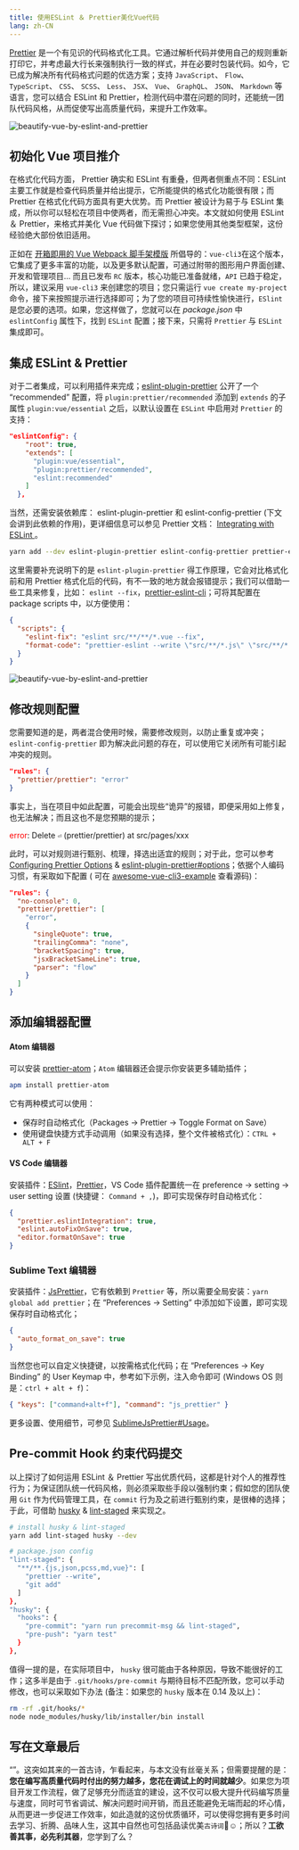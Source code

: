```yaml
---
title: 使用ESLint ＆ Prettier美化Vue代码
lang: zh-CN
---
```


<!-- more -->

[Prettier](https://github.com/prettier/prettier) 是一个有见识的代码格式化工具。它通过解析代码并使用自己的规则重新打印它，并考虑最大行长来强制执行一致的样式，并在必要时包装代码。如今，它已成为解决所有代码格式问题的优选方案；支持 `JavaScript`、 `Flow`、 `TypeScript`、 `CSS`、 `SCSS`、 `Less`、 `JSX`、 `Vue`、 `GraphQL`、 `JSON`、 `Markdown` 等语言，您可以结合 ESLint 和 Prettier，检测代码中潜在问题的同时，还能统一团队代码风格，从而促使写出高质量代码，来提升工作效率。

![beautify-vue-by-eslint-and-prettier](https://image.nicelinks.site/prettier-girl.jpg)

## 初始化 Vue 项目推介

在格式化代码方面， Prettier 确实和 ESLint 有重叠，但两者侧重点不同：ESLint 主要工作就是检查代码质量并给出提示，它所能提供的格式化功能很有限；而 Prettier 在格式化代码方面具有更大优势。而 Prettier 被设计为易于与 ESLint 集成，所以你可以轻松在项目中使两者，而无需担心冲突。本文就如何使用 ESLint ＆ Prettier，来格式并美化 Vue 代码做下探讨；如果您使用其他类型框架，这份经验绝大部份依旧适用。

正如在 [开箱即用的 Vue Webpack 脚手架模版](https://jeffjade.com/2018/05/20/140-vue-webpack-boilerplate-template/) 所倡导的：`vue-cli3`在这个版本，它集成了更多丰富的功能，以及更多默认配置，可通过附带的图形用户界面创建、开发和管理项目... 而且已发布 `RC` 版本，核心功能已准备就绪，`API` 已趋于稳定，所以，建议采用 `vue-cli3` 来创建您的项目；您只需运行 `vue create my-project` 命令，接下来按照提示进行选择即可；为了您的项目可持续性愉快进行，`ESlint` 是您必要的选项。如果，您这样做了，您就可以在 *package.json* 中 `eslintConfig` 属性下，找到 `ESLint` 配置；接下来，只需将 `Prettier` 与 `ESLint` 集成即可。

## 集成 ESLint & Prettier

对于二者集成，可以利用插件来完成；[eslint-plugin-prettier](https://github.com/prettier/eslint-plugin-prettier) 公开了一个 “recommended” 配置，将 `plugin:prettier/recommended` 添加到 `extends` 的子属性 `plugin:vue/essential` 之后，以默认设置在 `ESLint` 中启用对 `Prettier` 的支持：


```json
"eslintConfig": {
    "root": true,
    "extends": [
      "plugin:vue/essential",
      "plugin:prettier/recommended",
      "eslint:recommended"
    ]
  },
```

当然，还需安装依赖库： eslint-plugin-prettier 和 eslint-config-prettier (下文会讲到此依赖的作用)，更详细信息可以参见 Prettier 文档： [Integrating with ESLint
](https://prettier.io/docs/en/eslint.html)。

```bash
yarn add --dev eslint-plugin-prettier eslint-config-prettier prettier-eslint-cli
```

这里需要补充说明下的是 `eslint-plugin-prettier` 得工作原理，它会对比格式化前和用 Prettier 格式化后的代码，有不一致的地方就会报错提示；我们可以借助一些工具来修复，比如： `eslint --fix`，[prettier-eslint-cli](https://github.com/prettier/prettier-eslint-cli)；可将其配置在 package scripts 中，以方便使用：

```json
{
  "scripts": {
    "eslint-fix": "eslint src/**/**/*.vue --fix",
    "format-code": "prettier-eslint --write \"src/**/*.js\" \"src/**/*.vue\""
  }
}
```

![beautify-vue-by-eslint-and-prettier](https://image.nicelinks.site/vue-eslint-prettier.png)

## 修改规则配置

您需要知道的是，两者混合使用时候，需要修改规则，以防止重复或冲突；`eslint-config-prettier` 即为解决此问题的存在，可以使用它关闭所有可能引起冲突的规则。

```json
"rules": {
  "prettier/prettier": "error"
}
```

事实上，当在项目中如此配置，可能会出现些“诡异”的报错，即便采用如上修复，也无法解决；而且这也不是您预期的提示；

<span style="color: red">error</span>: Delete `⏎` (prettier/prettier) at src/pages/xxx

此时，可以对规则进行甄别、梳理，择选出适宜的规则；对于此，您可以参考 [Configuring Prettier Options](https://prettier.io/docs/en/options.html) & [eslint-plugin-prettier#options](https://github.com/prettier/eslint-plugin-prettier)；依据个人编码习惯，有采取如下配置 ( 可在 [awesome-vue-cli3-example](https://github.com/nicejade/awesome-vue-cli3-example/blob/master/package.json) 查看源码)：

```json
"rules": {
  "no-console": 0,
  "prettier/prettier": [
    "error",
    {
      "singleQuote": true,
      "trailingComma": "none",
      "bracketSpacing": true,
      "jsxBracketSameLine": true,
      "parser": "flow"
    }
  ]
}
```

## 添加编辑器配置

#### Atom 编辑器

可以安装 [prettier-atom](https://atom.io/packages/prettier-atom)；`Atom` 编辑器还会提示你安装更多辅助插件；

```bash
apm install prettier-atom
```

它有两种模式可以使用：   

- 保存时自动格式化（Packages → Prettier → Toggle Format on Save）   
- 使用键盘快捷方式手动调用（如果没有选择，整个文件被格式化）：`CTRL + ALT + F`   

#### VS Code 编辑器

安装插件：[ESlint](https://marketplace.visualstudio.com/items?itemName=dbaeumer.vscode-eslint)，[Prettier](https://marketplace.visualstudio.com/items?itemName=dbaeumer.vscode-eslint)，VS Code 插件配置统一在 preference  → setting  → user setting 设置 (快捷键： `Command + ,`)，即可实现保存时自动格式化：

```json
{
  "prettier.eslintIntegration": true,
  "eslint.autoFixOnSave": true,
  "editor.formatOnSave": true
}
```


### Sublime Text 编辑器

安装插件：[JsPrettier](https://github.com/jonlabelle/SublimeJsPrettier)，它有依赖到 `Prettier`  等，所以需要全局安装：`yarn global add prettier`；在 “Preferences  → Setting” 中添加如下设置，即可实现保存时自动格式化；

```json
{
  "auto_format_on_save": true
}
```

当然您也可以自定义快捷键，以按需格式化代码；在 “Preferences  → Key Binding” 的 User Keymap 中，参考如下示例，注入命令即可 (Windows OS 则是：`ctrl + alt + f`)：

```json
{ "keys": ["command+alt+f"], "command": "js_prettier" }
```

更多设置、使用细节，可参见 [SublimeJsPrettier#Usage](https://github.com/jonlabelle/SublimeJsPrettier#usage)。

## Pre-commit Hook 约束代码提交

以上探讨了如何运用 ESLint ＆ Prettier 写出优质代码，这都是针对个人的推荐性行为；为保证团队统一代码风格，则必须采取些手段以强制约束；假如您的团队使用 `Git` 作为代码管理工具，在 `commit` 行为及之前进行甄别约束，是很棒的选择；于此，可借助 [husky](https://github.com/typicode/husky) & [lint-staged](https://github.com/okonet/lint-staged) 来实现之。

```bash
# install husky & lint-staged
yarn add lint-staged husky --dev

# package.json config
"lint-staged": {
  "**/**.{js,json,pcss,md,vue}": [
    "prettier --write",
    "git add"
  ]
},
"husky": {
  "hooks": {
    "pre-commit": "yarn run precommit-msg && lint-staged",
    "pre-push": "yarn test"
  }
},
```

值得一提的是，在实际项目中， `husky` 很可能由于各种原因，导致不能很好的工作；这多半是由于 `.git/hooks/pre-commit` 与期待目标不匹配所致，您可以手动修改，也可以采取如下办法 (备注：如果您的 `husky` 版本在 0.14 及以上)：

```bash
rm -rf .git/hooks/*
node node_modules/husky/lib/installer/bin install
```

## 写在文章最后

“<AwesomePoetry text="上邪，我欲与君相知，长命无绝衰。山无陵，江水为竭。冬雷震震，夏雨雪。天地合，乃敢与君绝"/>”。这突如其来的一首古诗，乍看起来，与本文没有丝毫关系；但需要提醒的是：**您在编写高质量代码时付出的努力越多，您花在调试上的时间就越少**。如果您为项目开发工作流程，做了足够充分而适宜的建设，这不仅可以极大提升代码编写质量与速度，同时可节省调试、解决问题时间开销，而且还能避免无端而起的坏心情，从而更进一步促进工作效率，如此造就的这份优质循环，可以使得您拥有更多时间去学习、折腾、品味人生，这其中自然也可包括品读优美`古诗词`🐉☺️；所以？**工欲善其事，必先利其器**，您学到了么？

<Advertisement />

